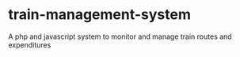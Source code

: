 # train-management-system

A php and javascript system to  monitor and manage train routes and expenditures
